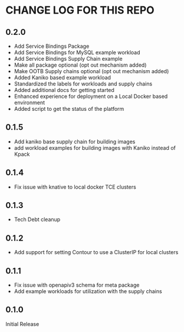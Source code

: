 # CHANGE LOG FOR THIS REPO
## 0.2.0
* Add Service Bindings Package
* Add Service Bindings for MySQL example workload
* Add Service Bindings Supply Chain example
* Make all package optional (opt out mechanism added)
* Make OOTB Supply chains optional (opt out mechanism added)
* Added Kaniko based example workload
* Standardized the labels for workloads and supply chains
* Added additional docs for getting started
* Enhanced experience for deployment on a Local Docker based environment
* Added script to get the status of the platform
  
## 0.1.5
* Add kaniko base supply chain for building images
* add workload examples for building images with Kaniko instead of Kpack
  
## 0.1.4
* Fix issue with knative to local docker TCE clusters
  
## 0.1.3
* Tech Debt cleanup
  
## 0.1.2
* Add support for setting Contour to use a ClusterIP for local clusters
  
## 0.1.1
* Fix issue with openapiv3 schema for meta package
* Add example workloads for utilization with the supply chains
  
## 0.1.0
Initial Release

